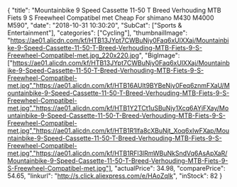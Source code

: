 {
	"title": "Mountainbike 9 Speed Cassette 11-50 T Breed Verhouding MTB Fiets 9 S Freewheel Compatibel met Cheap For shimano M430 M4000 M590",
	"date": "2018-10-31 10:30:20",
	"SubCat": ["Sports & Entertainment"],
	"categories": ["Cycling"],
	"thumbnailImage": "https://ae01.alicdn.com/kf/HTB13JYpt7CWBuNjy0Faq6xUlXXaj/Mountainbike-9-Speed-Cassette-11-50-T-Breed-Verhouding-MTB-Fiets-9-S-Freewheel-Compatibel-met.jpg_220x220.jpg",
	"BigImage": ["https://ae01.alicdn.com/kf/HTB13JYpt7CWBuNjy0Faq6xUlXXaj/Mountainbike-9-Speed-Cassette-11-50-T-Breed-Verhouding-MTB-Fiets-9-S-Freewheel-Compatibel-met.jpg","https://ae01.alicdn.com/kf/HTB16AUlt9BYBeNjy0Feq6znmFXaU/Mountainbike-9-Speed-Cassette-11-50-T-Breed-Verhouding-MTB-Fiets-9-S-Freewheel-Compatibel-met.jpg","https://ae01.alicdn.com/kf/HTB1Y2TCt1uSBuNjy1Xcq6AYjFXay/Mountainbike-9-Speed-Cassette-11-50-T-Breed-Verhouding-MTB-Fiets-9-S-Freewheel-Compatibel-met.jpg","https://ae01.alicdn.com/kf/HTB1R1lfa8cXBuNjt_Xoq6xIwFXap/Mountainbike-9-Speed-Cassette-11-50-T-Breed-Verhouding-MTB-Fiets-9-S-Freewheel-Compatibel-met.jpg","https://ae01.alicdn.com/kf/HTB1RFl3lRmWBuNkSndVq6AsApXaR/Mountainbike-9-Speed-Cassette-11-50-T-Breed-Verhouding-MTB-Fiets-9-S-Freewheel-Compatibel-met.jpg"],
	"actualPrice": 34.98,
	"comparePrice": 54.65,
	"linkurl": "http://s.click.aliexpress.com/e/HAoZqIk",
	"inStock": 82
}
